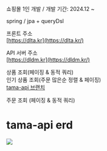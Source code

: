 쇼핑몰 1인 개발 / 개발 기간: 2024.12 ~  

spring / jpa + queryDsl  

프론트 주소  
[https://dlta.kr](https://dlta.kr/)  

API 서버 주소  
[https://dldm.kr](https://dldm.kr/)  

상품 조회(페이징 & 동적 쿼리)  
인기 상품 조회(주문 많은순 정렬 & 페이징)  
[tama-api 브랜치](https://github.com/kimtaehyun304/tama-api/blob/master/src/main/java/org/example/tamaapi/repository/item/query/ItemQueryRepository.java)  

주문 조회 (페이징 & 동적 쿼리)

<h1>tama-api erd</h1>

<img src="https://github.com/user-attachments/assets/69455699-3fa4-4dd0-9ee9-ce8ea3284cd4">
